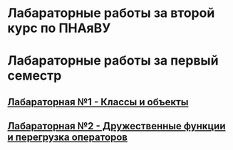 # Лабараторные работы за второй курс по ПНАяВУ

# Лабараторные работы за первый семестр

## [Лабараторная №1 - Классы и объекты](https://github.com/GyanPosling/labs_second_course/tree/main/labs_1_sem/lab1)
## [Лабараторная №2 - Дружественные функции и перегрузка операторов](https://github.com/GyanPosling/labs_second_course/tree/main/labs_1_sem/lab1)